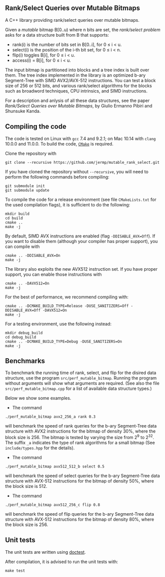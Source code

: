 Rank/Select Queries over Mutable Bitmaps
------

A C++ library providing rank/select queries over mutable bitmaps.

Given a *mutable* bitmap B[0..u) where n bits are set, the *rank/select problem* asks for a data structure built from B that supports:

- rank(i) is the number of bits set in B[0..i], for 0 ≤ i < u.
- select(i) is the position of the i-th bit set, for 0 ≤ i < n.
- flip(i) toggles B[i], for 0 ≤ i < u.
- access(i) = B[i], for 0 ≤ i < u.

The input bitmap is partitioned into blocks and a tree index is built over them. 
The tree index implemented in the library is an optimized b-ary Segment-Tree with
SIMD AVX2/AVX-512 instructions.
You can test a block size of 256 or 512 bits, and various rank/select algorithms for the blocks such as broadword techniques, CPU intrinsics, and SIMD instructions.


For a description and anlysis of all these data structures, see the paper *Rank/Select Queries over Mutable Bitmaps*, by Giulio Ermanno Pibiri and Shunsuke Kanda.

Compiling the code <a name="compiling"></a>
------------------

The code is tested on Linux with `gcc` 7.4 and 9.2.1; on Mac 10.14 with `clang` 10.0.0 and 11.0.0.
To build the code, [`CMake`](https://cmake.org/) is required.

Clone the repository with

	git clone --recursive https://github.com/jermp/mutable_rank_select.git

If you have cloned the repository without `--recursive`, you will need to perform the following commands before
compiling:

    git submodule init
    git submodule update

To compile the code for a release environment (see file `CMakeLists.txt` for the used compilation flags), it is sufficient to do the following:

    mkdir build
    cd build
    cmake ..
    make -j

By default, SIMD AVX instructions are enabled (flag `-DDISABLE_AVX=Off`). If you want to
disable them (although your compiler has proper support), you can compile with

	cmake .. -DDISABLE_AVX=On
	make -j

The library also exploits the new AVX512 instruction set. If you have proper support,
you can enable those instructions with

	cmake .. -DAVX512=On
	make -j

For the best of performance, we recommend compiling with:

	cmake .. -DCMAKE_BUILD_TYPE=Release -DUSE_SANITIZERS=Off -DDISABLE_AVX=Off -DAVX512=On
	make -j

For a testing environment, use the following instead:

    mkdir debug_build
    cd debug_build
    cmake .. -DCMAKE_BUILD_TYPE=Debug -DUSE_SANITIZERS=On
    make -j

Benchmarks
---------

To benchmark the running time of rank, select, and flip for the disired data structure, use the program `src/perf_mutable_bitmap`. Running the program without arguments will show what arguments are required. (See also the file `src/perf_mutable_bitmap.cpp` for a list of available data structure types.)

Below we show some examples.

- The command

```
./perf_mutable_bitmap avx2_256_a rank 0.3
```

will benchmark the speed of rank queries for the b-ary Segment-Tree data structure with AVX2 instructions for the bitmap of density 30%, where the block size is 256. The bitmap is tested by varying the size from 2<sup>9</sup> to 2<sup>32</sup>. The suffix `_a` indicates the type of rank algorithms for a small bitmap (See `include/types.hpp` for the details).

- The command

```
./perf_mutable_bitmap avx512_512_b select 0.5
```

will benchmark the speed of select queries for the b-ary Segment-Tree data structure with AVX-512 instructions for the bitmap of density 50%, where the block size is 512.

- The command

```
./perf_mutable_bitmap avx512_256_c flip 0.8
```

will benchmark the speed of flip queries for the b-ary Segment-Tree data structure with AVX-512 instructions for the bitmap of density 80%, where the block size is 256.

Unit tests <a name="testing"></a>
-----------

The unit tests are written using [doctest](https://github.com/onqtam/doctest).

After compilation, it is advised
to run the unit tests with:

	make test